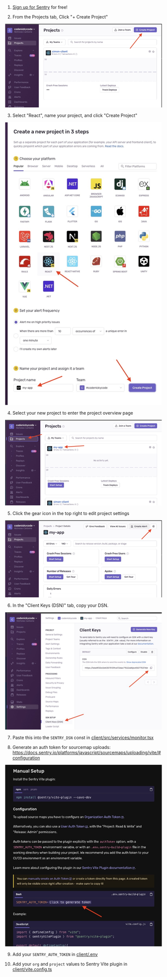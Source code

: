 1. [Sign up for Sentry](https://sentry.io/welcome/) for free!

2. From the Projects tab, Click "+ Create Project"

![1 create project](./img/1%20create%20project.jpg)

3. Select "React", name your project, and click "Create Project"

![2 create project](./img/2%20create%20project.jpg)

4. Select your new project to enter the project overview page

![3 select project](./img/3%20select%20project.jpg)

5. Click the gear icon in the top right to edit project settings

![4 click settings](./img/4%20click%20settings.jpg)

6. In the "Client Keys (DSN)" tab, copy your DSN.

![5 copy dsn](./img/5%20copy%20dsn.jpg)

7. Paste this into the `SENTRY_DSN` const in [client/src/services/monitor.tsx](../client/src/services/monitor.tsx)

8. Generate an auth token for sourcemap uploads:
   https://docs.sentry.io/platforms/javascript/sourcemaps/uploading/vite/#configuration

![6 generate token](./img/6%20generate%20token.jpg)

9. Add your `SENTRY_AUTH_TOKEN` in [client/.env](../client/.env)

10. Add your `org` and `project` values to Sentry Vite plugin in [client/vite.config.ts](../client/vite.config.ts)

